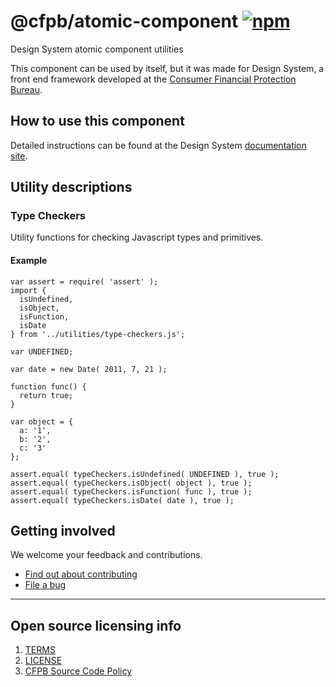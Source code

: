 # @cfpb/atomic-component [![npm](https://img.shields.io/npm/v/@cfpb/atomic-component.svg?style=flat-square)](https://www.npmjs.com/package/@cfpb/atomic-component)

Design System atomic component utilities

This component can be used by itself, but it was made for Design System,
a front end framework developed at the
[Consumer Financial Protection Bureau](https://consumerfinance.gov).

## How to use this component

Detailed instructions can be found at the Design System
[documentation site](https://cfpb.github.io/design-system/).

## Utility descriptions

### Type Checkers

Utility functions for checking Javascript types and primitives.

#### Example

```
var assert = require( 'assert' );
import {
  isUndefined,
  isObject,
  isFunction,
  isDate
} from '../utilities/type-checkers.js';

var UNDEFINED;

var date = new Date( 2011, 7, 21 );

function func() {
  return true;
}

var object = {
  a: '1',
  b: '2',
  c: '3'
};

assert.equal( typeCheckers.isUndefined( UNDEFINED ), true );
assert.equal( typeCheckers.isObject( object ), true );
assert.equal( typeCheckers.isFunction( func ), true );
assert.equal( typeCheckers.isDate( date ), true );
```

## Getting involved

We welcome your feedback and contributions.

- [Find out about contributing](https://github.com/cfpb/design-system/blob/main/CONTRIBUTING.md)
- [File a bug](https://github.com/cfpb/design-system/issues/new?labels=bug)

---

## Open source licensing info

1. [TERMS](TERMS.md)
2. [LICENSE](LICENSE)
3. [CFPB Source Code Policy](https://github.com/cfpb/source-code-policy/)
